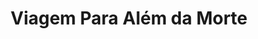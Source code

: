 ---
Numero: 268
title: Viagem Para Além da Morte
Autor: Philip José Farmer
Co-autor: 
Ano-de-Publicacao: 1979
Titulo-original: The Fabulous Riverboat
Tradutor: Eurico da Fonseca
Co-tradutor: 
Ano-de-edicao: 1971
alias: Philip-Jose-Farmer
Autor2-alias: 
Tradutor1-alias: Eurico-da-Fonseca
Tradutor2-alias: 
Titulo-link: 268-Viagem-Para-Alem-da-Morte
Capa: António Pedro
pags: 253
Capa-link: Antonio-Pedro
---
